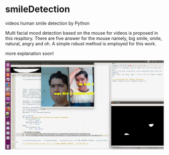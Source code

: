 # smileDetection
 videos human smile detection by Python

Multi facial mood detection based on the mouse for videos is proposed in this respitory.
There are five answer for the mouse namely, big smile, smile, natural, angry and oh.
A simple robust method is employed for this work.

more explanation soon!

![](1.png)
